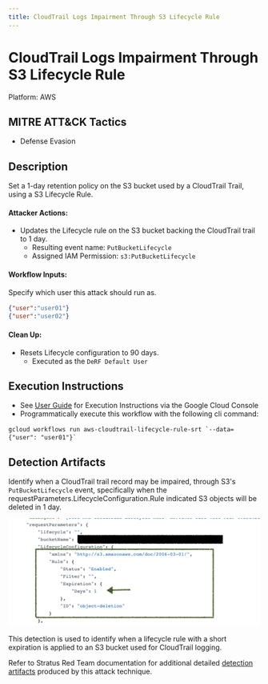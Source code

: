```yaml
---
title: CloudTrail Logs Impairment Through S3 Lifecycle Rule
---
```


# CloudTrail Logs Impairment Through S3 Lifecycle Rule


Platform: AWS

## MITRE ATT&CK Tactics


- Defense Evasion

## Description


Set a 1-day retention policy on the S3 bucket used by a CloudTrail Trail, using a S3 Lifecycle Rule.

#### Attacker Actions: 

- Updates the Lifecycle rule on the S3 bucket backing the CloudTrail trail to 1 day.
  - Resulting event name: `PutBucketLifecycle`
  - Assigned IAM Permission: `s3:PutBucketLifecycle`

#### Workflow Inputs: 
Specify which user this attack should run as.   
```json
{"user":"user01"}
{"user":"user02"}
```
#### Clean Up: 

- Resets Lifecycle configuration to 90 days.
  - Executed as the `DeRF Default User`


## Execution Instructions

- See [User Guide](https://thederf.cloud/user-guide/usage/) for Execution Instructions via the Google Cloud Console
- Programmatically execute this workflow with the following cli command:

```
gcloud workflows run aws-cloudtrail-lifecycle-rule-srt `--data={"user": "user01"}` 
```


## Detection Artifacts


Identify when a CloudTrail trail record may be impaired, through S3's <code>PutBucketLifecycle</code> event, specifically when the requestParameters.LifecycleConfiguration.Rule indicated S3 objects will be deleted in 1 day.

![](../images/../../images/cloudtrail-lifecyle-rules.png)


This detection is used to identify when a lifecycle rule with a short expiration is applied to an S3 bucket used for CloudTrail logging.


Refer to Stratus Red Team documentation for additional detailed [detection artifacts](https://stratus-red-team.cloud/attack-techniques/AWS/aws.defense-evasion.cloudtrail-lifecycle-rule/) produced by this attack technique.


